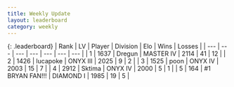 ```yaml
---
title: Weekly Update
layout: leaderboard
category: weekly
---
```


{: .leaderboard}
| Rank | LV | Player | Division | Elo | Wins | Losses |
| --- | --- | --- | --- | --- | --- | --- |
| <span data-change="5">1</span> | 1637 | <span title="ID: 337810">Dregun</span> | MASTER IV | <span data-change="-213">2114</span> | <span data-change="-138">41</span> | <span data-change="-71">12</span> |
| <span data-change="12">2</span> | 1426 | <span title="ID: 41925">lucapoke</span> | ONYX III | <span data-change="-277">2025</span> | <span data-change="-100">9</span> | <span data-change="-45">2</span> |
| <span data-change="0">3</span> | 1525 | <span title="ID: 540690">poon</span> | ONYX IV | <span data-change="-337">2003</span> | <span data-change="-242">15</span> | <span data-change="-80">7</span> |
| <span data-change="4">4</span> | 2912 | <span title="ID: 353063">Sktima</span> | ONYX IV | <span data-change="-315">2000</span> | <span data-change="-180">5</span> | <span data-change="-48">1</span> |
| <span data-change="94">5</span> | 164 | <span title="ID: 756342">#1 BRYAN FAN!!!</span> | DIAMOND I | <span data-change="-143">1985</span> | <span data-change="-172">19</span> | <span data-change="-105">5</span> |